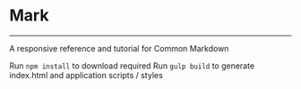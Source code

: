 # Mark
---

A responsive reference and tutorial for Common Markdown  

Run `npm install` to download required
Run `gulp build` to generate index.html and application scripts / styles

